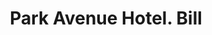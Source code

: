 ---
doi: 10.7916/D80K3MPF
date_other: '1910'
date_other_textual: 1910-1919
form: printed ephemera
genre:
- Invoices
name:
- Park Avenue Hotel
object_in_context_url: https://biggert.cul.columbia.edu/items/view/ave_biggert_01090
subject_hierarchical_geographic:
- New York, New York, United States
subject_name:
- Park Avenue Hotel
title: Park Avenue Hotel. Bill
sort_title: Park Avenue Hotel. Bill
call_number: ave_biggert_01090
coordinates:
- 40.71277777777778,-74.00583333333333
pid: ave_biggert_01090
identifiers: ave_biggert_01090
thumbnail: https://derivativo-3.library.columbia.edu/iiif/2/ldpd:344922/full/!256,256/0/native.jpg
permalink: "/items/ave_biggert_01090/"
layout: iiif-image-page
---